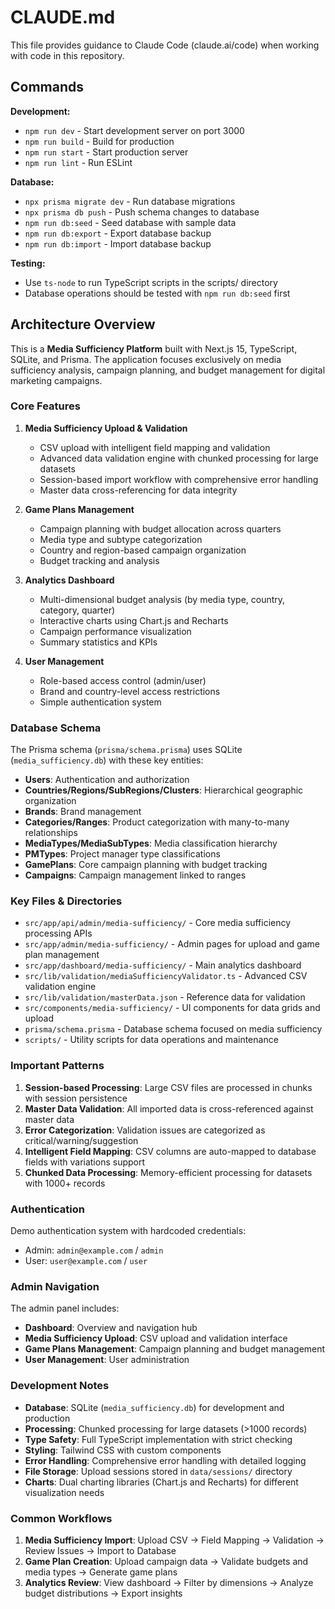 # CLAUDE.md

This file provides guidance to Claude Code (claude.ai/code) when working with code in this repository.

## Commands

**Development:**
- `npm run dev` - Start development server on port 3000
- `npm run build` - Build for production
- `npm run start` - Start production server
- `npm run lint` - Run ESLint

**Database:**
- `npx prisma migrate dev` - Run database migrations
- `npx prisma db push` - Push schema changes to database
- `npm run db:seed` - Seed database with sample data
- `npm run db:export` - Export database backup
- `npm run db:import` - Import database backup

**Testing:**
- Use `ts-node` to run TypeScript scripts in the scripts/ directory
- Database operations should be tested with `npm run db:seed` first

## Architecture Overview

This is a **Media Sufficiency Platform** built with Next.js 15, TypeScript, SQLite, and Prisma. The application focuses exclusively on media sufficiency analysis, campaign planning, and budget management for digital marketing campaigns.

### Core Features

1. **Media Sufficiency Upload & Validation**
   - CSV upload with intelligent field mapping and validation
   - Advanced data validation engine with chunked processing for large datasets
   - Session-based import workflow with comprehensive error handling
   - Master data cross-referencing for data integrity

2. **Game Plans Management**
   - Campaign planning with budget allocation across quarters
   - Media type and subtype categorization
   - Country and region-based campaign organization
   - Budget tracking and analysis

3. **Analytics Dashboard**
   - Multi-dimensional budget analysis (by media type, country, category, quarter)
   - Interactive charts using Chart.js and Recharts
   - Campaign performance visualization
   - Summary statistics and KPIs

4. **User Management**
   - Role-based access control (admin/user)
   - Brand and country-level access restrictions
   - Simple authentication system

### Database Schema

The Prisma schema (`prisma/schema.prisma`) uses SQLite (`media_sufficiency.db`) with these key entities:
- **Users**: Authentication and authorization
- **Countries/Regions/SubRegions/Clusters**: Hierarchical geographic organization
- **Brands**: Brand management
- **Categories/Ranges**: Product categorization with many-to-many relationships
- **MediaTypes/MediaSubTypes**: Media classification hierarchy
- **PMTypes**: Project manager type classifications
- **GamePlans**: Core campaign planning with budget tracking
- **Campaigns**: Campaign management linked to ranges

### Key Files & Directories

- `src/app/api/admin/media-sufficiency/` - Core media sufficiency processing APIs
- `src/app/admin/media-sufficiency/` - Admin pages for upload and game plan management
- `src/app/dashboard/media-sufficiency/` - Main analytics dashboard
- `src/lib/validation/mediaSufficiencyValidator.ts` - Advanced CSV validation engine
- `src/lib/validation/masterData.json` - Reference data for validation
- `src/components/media-sufficiency/` - UI components for data grids and upload
- `prisma/schema.prisma` - Database schema focused on media sufficiency
- `scripts/` - Utility scripts for data operations and maintenance

### Important Patterns

1. **Session-based Processing**: Large CSV files are processed in chunks with session persistence
2. **Master Data Validation**: All imported data is cross-referenced against master data
3. **Error Categorization**: Validation issues are categorized as critical/warning/suggestion
4. **Intelligent Field Mapping**: CSV columns are auto-mapped to database fields with variations support
5. **Chunked Data Processing**: Memory-efficient processing for datasets with 1000+ records

### Authentication

Demo authentication system with hardcoded credentials:
- Admin: `admin@example.com` / `admin`
- User: `user@example.com` / `user`

### Admin Navigation

The admin panel includes:
- **Dashboard**: Overview and navigation hub
- **Media Sufficiency Upload**: CSV upload and validation interface
- **Game Plans Management**: Campaign planning and budget management
- **User Management**: User administration

### Development Notes

- **Database**: SQLite (`media_sufficiency.db`) for development and production
- **Processing**: Chunked processing for large datasets (>1000 records)
- **Type Safety**: Full TypeScript implementation with strict checking
- **Styling**: Tailwind CSS with custom components
- **Error Handling**: Comprehensive error handling with detailed logging
- **File Storage**: Upload sessions stored in `data/sessions/` directory
- **Charts**: Dual charting libraries (Chart.js and Recharts) for different visualization needs

### Common Workflows

1. **Media Sufficiency Import**: Upload CSV → Field Mapping → Validation → Review Issues → Import to Database
2. **Game Plan Creation**: Upload campaign data → Validate budgets and media types → Generate game plans
3. **Analytics Review**: View dashboard → Filter by dimensions → Analyze budget distributions → Export insights